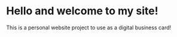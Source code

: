 # Hello and welcome to my site!

This is a personal website project to use as a digital business card!
